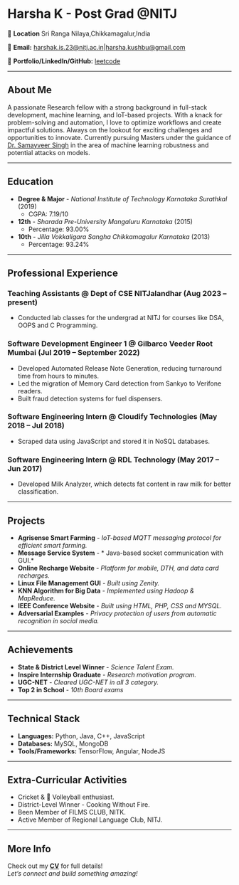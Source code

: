 # Harsha K - Post Grad @NITJ

📍 **Location** Sri Ranga Nilaya,Chikkamagalur,India

📧 **Email:** harshak.is.23@nitj.ac.in|harsha.kushbu@gmail.com

🔗 **Portfolio/LinkedIn/GitHub:** [leetcode](https://leetcode.com/u/user8965vU/)  

---

## About Me
A passionate Research fellow with a strong background in full-stack development, machine learning, and IoT-based projects. With a knack for problem-solving and automation, I love to optimize workflows and create impactful solutions. Always on the lookout for exciting challenges and opportunities to innovate. Currently pursuing Masters under the guidance of [Dr. Samayveer Singh](https://departments.nitj.ac.in/dept/cse/Faculty/6430446b38bff038a78085b7) in the area of machine learning robustness and potential attacks on models.

---

## Education
- **Degree & Major** - *National Institute of Technology Karnataka Surathkal* (2019)  
  - CGPA: 7.19/10
- **12th** - *Sharada Pre-University Mangaluru Karnataka* (2015)
  - Percentage: 93.00%
- **10th** - *Jilla Vokkaligara Sangha Chikkamagalur Karnataka* (2013)  
  - Percentage: 93.24%  

---

## Professional Experience

### **Teaching Assistants @ Dept of CSE NITJalandhar (Aug 2023 – present)**
- Conducted lab classes for the undergrad at NITJ for courses like DSA, OOPS and C Programming.
  
### **Software Development Engineer 1 @ Gilbarco Veeder Root Mumbai (Jul 2019 – September 2022)**
- Developed Automated Release Note Generation, reducing turnaround time from hours to minutes.
- Led the migration of Memory Card detection from Sankyo to Verifone readers.
- Built fraud detection systems for fuel dispensers.

### **Software Engineering Intern @ Cloudify Technologies (May 2018 – Jul 2018)**
- Scraped data using JavaScript and stored it in NoSQL databases.

### **Software Engineering Intern @ RDL Technology (May 2017 – Jun 2017)**
- Developed Milk Analyzer, which detects fat content in raw milk for better classification.
  
---

## Projects
- **Agrisense Smart Farming** - *IoT-based MQTT messaging protocol for efficient smart farming.*  
- **Message Service System** - * Java-based socket communication with GUI.*
- **Online Recharge Website** - *Platform for mobile, DTH, and data card recharges.*
- **Linux File Management GUI** - *Built using Zenity.*
- **KNN Algorithm for Big Data** - *Implemented using Hadoop & MapReduce.*
- **IEEE Conference Website** - *Built using HTML, PHP, CSS and MYSQL.*
- **Adversarial Examples** - *Privacy protection of users from automatic recognition in social media.*

---

## Achievements
- **State & District Level Winner** - *Science Talent Exam.*  
- **Inspire Internship Graduate** - *Research motivation program.*
- **UGC-NET** - *Cleared UGC-NET in all 3 category.*  
- **Top 2 in School** - *10th Board exams*

---

## Technical Stack
- **Languages:** Python, Java, C++, JavaScript  
- **Databases:** MySQL, MongoDB  
- **Tools/Frameworks:** TensorFlow, Angular, NodeJS  

---

## Extra-Curricular Activities
- Cricket & 🏐 Volleyball enthusiast.
- District-Level Winner - Cooking Without Fire.
- Been Member of FILMS CLUB, NITK.
- Active Member of Regional Language Club, NITJ.

---

## More Info
Check out my **[CV](docs/assests/Resume.pdf)** for full details!  
*Let’s connect and build something amazing!*  
